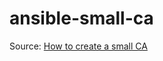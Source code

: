 # ansible-small-ca
Source: [How to create a small CA](https://docs.ansible.com/ansible/latest/collections/community/crypto/docsite/guide_ownca.html)